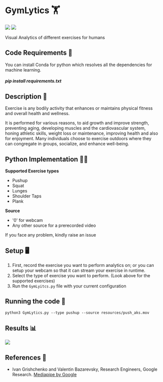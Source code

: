 # GymLytics 🏋️ 
[![](https://img.shields.io/github/license/sourcerer-io/hall-of-fame.svg?colorB=ff0000)](https://github.com/akshaybahadur21/Autopilot/blob/master/LICENSE.txt)  [![](https://img.shields.io/badge/Akshay-Bahadur-brightgreen.svg?colorB=ff0000)](https://akshaybahadur.com)

Visual Analytics of different exercises for humans 

## Code Requirements 🦄
You can install Conda for python which resolves all the dependencies for machine learning.

##### pip install requirements.txt

## Description 🏃
Exercise is any bodily activity that enhances or maintains physical fitness and overall health and wellness.

It is performed for various reasons, to aid growth and improve strength, preventing aging, developing muscles and the cardiovascular system, honing athletic skills, weight loss or maintenance, improving health and also for enjoyment. Many individuals choose to exercise outdoors where they can congregate in groups, socialize, and enhance well-being.

## Python  Implementation 👨‍🔬

**Supported Exercise types**

-  Pushup
-  Squat
-  Lunges
-  Shoulder Taps
-  Plank

**Source**
- '0' for webcam
- Any other source for a prerecorded video

If you face any problem, kindly raise an issue

## Setup 🖥️

1) First, record the exercise you want to perform analytics on; or you can setup your webcam so that it can stream your exercise in runtime.
2) Select the type of exercise you want to perform. (Look above for the supported exercises)
3) Run the `GymLyitcs.py` file with your current configuration

## Running the code 🐉

```
python3 GymLytics.py --type pushup --source resources/push_aks.mov
```

## Results 📊

<img src="https://github.com/akshaybahadur21/BLOB/blob/master/final.gif">

## References 🔱
 
 -  Ivan Grishchenko and Valentin Bazarevsky, Research Engineers, Google Research. [Mediapipe by Google](https://github.com/google/mediapipe)
